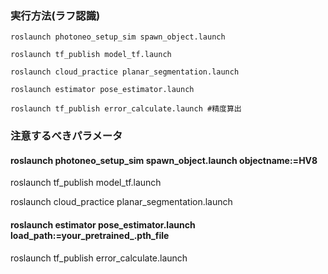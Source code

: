 ### 実行方法(ラフ認識) 
```
roslaunch photoneo_setup_sim spawn_object.launch 

roslaunch tf_publish model_tf.launch

roslaunch cloud_practice planar_segmentation.launch

roslaunch estimator pose_estimator.launch

roslaunch tf_publish error_calculate.launch #精度算出
```

### 注意するべきパラメータ 

#### roslaunch photoneo_setup_sim spawn_object.launch objectname:=HV8

roslaunch tf_publish model_tf.launch

roslaunch cloud_practice planar_segmentation.launch

#### roslaunch estimator pose_estimator.launch load_path:=your_pretrained_.pth_file

roslaunch tf_publish error_calculate.launch
